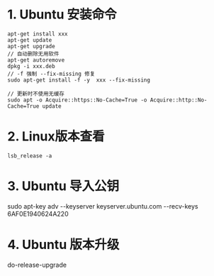 # 1. Ubuntu 安装命令
```
apt-get install xxx
apt-get update 
apt-get upgrade
// 自动删除无用软件
apt-get autoremove
dpkg -i xxx.deb
// -f 强制 --fix-missing 修复
sudo apt-get install -f -y  xxx --fix-missing

// 更新时不使用无缓存
sudo apt -o Acquire::https::No-Cache=True -o Acquire::http::No-Cache=True update

```

# 2. Linux版本查看
```
lsb_release -a
```

# 3. Ubuntu 导入公钥
sudo apt-key adv --keyserver keyserver.ubuntu.com --recv-keys  6AF0E1940624A220

# 4. Ubuntu 版本升级
do-release-upgrade